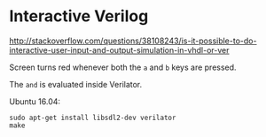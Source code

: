 # Interactive Verilog

<http://stackoverflow.com/questions/38108243/is-it-possible-to-do-interactive-user-input-and-output-simulation-in-vhdl-or-ver>

Screen turns red whenever both the `a` and `b` keys are pressed.

The `and` is evaluated inside Verilator.

Ubuntu 16.04:

    sudo apt-get install libsdl2-dev verilator
    make
